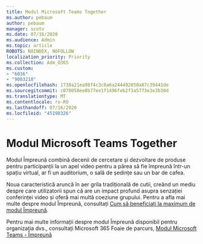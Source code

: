 ```yaml
---
title: Modul Microsoft Teams Together
ms.author: pebaum
author: pebaum
manager: scotv
ms.date: 07/16/2020
ms.audience: Admin
ms.topic: article
ROBOTS: NOINDEX, NOFOLLOW
localization_priority: Priority
ms.collection: Adm_O365
ms.custom:
- "6036"
- "9003218"
ms.openlocfilehash: 1738a21ea98f4c3c8a6a244492850a87c39441de
ms.sourcegitcommit: c078058ee0b77ee1f1496feb2f3a5773e3e3b30d
ms.translationtype: MT
ms.contentlocale: ro-RO
ms.lasthandoff: 07/16/2020
ms.locfileid: "45198326"
---
```

# <a name="microsoft-teams-together-mode"></a>Modul Microsoft Teams Together

Modul Împreună combină decenii de cercetare și dezvoltare de produse pentru participanții la un apel video pentru a părea să fie împreună într-un spațiu virtual, ar fi un auditorium, o sală de ședințe sau un bar de cafea. 

Noua caracteristică aruncă în aer grila tradițională de cutii, creând un mediu despre care utilizatorii spun că are un impact profund asupra senzației conferinței video și oferă mai multă coeziune grupului. Pentru a afla mai multe despre modul Împreună, consultați [Cum să beneficiați la maximum de modul Împreună](https://techcommunity.microsoft.com/t5/microsoft-teams-blog/how-to-get-the-most-from-together-mode/ba-p/1509496).  

Pentru mai multe informații despre modul Împreună disponibil pentru organizația dvs., consultați Microsoft 365 Foaie de parcurs, [Modul Microsoft Teams - Împreună](https://www.microsoft.com/microsoft-365/roadmap?featureid=65942)